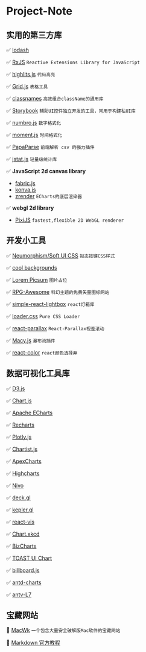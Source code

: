 # Project-Note
## 实用的第三方库

✅ [lodash](https://www.lodashjs.com/)

✅ [RxJS](https://rxjs.dev/) `Reactive Extensions Library for JavaScript`

✅ [highlits.js](https://highlightjs.org/usage/) `代码高亮`

✅ [Grid.js](https://gridjs.io/) `表格工具`

✅ [classnames](https://github.com/JedWatson/classnames) `高效组合className的通用库`

✅ [Storybook](https://storybook.js.org/docs/react/get-started/install) `辅助UI控件独立开发的工具，常用于构建私UI库`

✅ [numbro.js](https://numbrojs.com/) `数字格式化`

✅ [moment.js](https://momentjs.com/) `时间格式化`

✅ [PapaParse](https://www.papaparse.com/) `前端解析 csv 的强力插件`

✅ [jstat.js](https://github.com/jstat/jstat) `轻量级统计库`

✅ **JavaScript 2d canvas library**

- [fabric.js](https://github.com/fabricjs/fabric.js)
- [konva.js](https://github.com/konvajs/konva)
- [zrender](https://github.com/ecomfe/zrender) `ECharts的底层渲染器`

✅ **webgl 2d library**

- [PixiJS](https://pixijs.com/) `fastest,flexible 2D WebGL renderer`


## 开发小工具

✅ [Neumorphism/Soft UI CSS](https://neumorphism.io/#55b9f3) `拟态按键CSS样式`

✅ [cool backgrounds](https://coolbackgrounds.io/)

✅ [Lorem Picsum](https://picsum.photos/) `图片占位`

✅ [RPG-Awesome](http://nagoshiashumari.github.io/Rpg-Awesome/) `科幻主题的免费矢量图标网站`

✅ [simple-react-lightbox](https://github.com/michelecocuccio/simple-react-lightbox#readme) `react灯箱库`

✅ [loader.css](https://loading.io/css/) `Pure CSS Loader`

✅ [react-parallax](https://github.com/rrutsche/react-parallax#readme) `React-Parallax视差滚动`

✅ [Macy.js](https://github.com/bigbite/macy.js) `瀑布流插件`

✅ [react-color](https://github.com/casesandberg/react-color) `react颜色选择弃`

## 数据可视化工具库

✅ [D3.js](https://github.com/d3/d3)

✅ [Chart.js](https://github.com/chartjs/Chart.js)

✅ [Apache ECharts](https://github.com/apache/echarts)

✅ [Recharts](https://github.com/recharts/recharts)

✅ [Plotly.js](https://github.com/plotly/plotly.js)

✅ [Chartist.js](https://github.com/gionkunz/chartist-js)

✅ [ApexCharts](https://github.com/apexcharts/apexcharts.js)

✅ [Highcharts](https://github.com/highcharts/highcharts)

✅ [Nivo](https://github.com/plouc/nivo)

✅ [deck.gl](https://github.com/visgl/deck.gl)

✅ [kepler.gl](https://github.com/keplergl/kepler.gl)

✅ [react-vis](https://github.com/uber/react-vis)

✅ [Chart.xkcd](https://github.com/timqian/chart.xkcd)

✅ [BizCharts](https://github.com/alibaba/BizCharts)

✅ [TOAST UI Chart](https://github.com/nhn/tui.chart)

✅ [billboard.js](https://github.com/naver/billboard.js)

✅ [antd-charts](https://charts.ant.design/zh)

✅ [antv-L7](https://l7.antv.antgroup.com/)

## 宝藏网站

🔆 [MacWk](https://macwk.com/soft/all/p1) `一个包含大量安全破解版Mac软件的宝藏网站`

🔆 [Markdown 官方教程](https://markdown.com.cn/)
